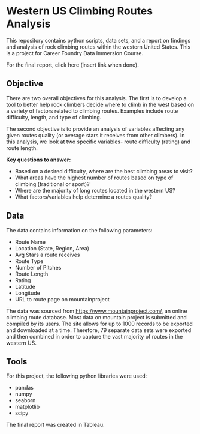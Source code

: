 # Western US Climbing Routes Analysis

This repository contains python scripts, data sets, and a report on findings and analysis of rock climbing routes within the western United States. This is a project for Career Foundry Data Immersion Course. 

For the final report, click here (insert link when done). 

## **Objective**
There are two overall objectives for this analysis. The first is to develop a tool to better help rock climbers decide where to climb in the west based on a variety of factors related to climbing routes. Examples include route difficulty, length, and type of climbing. 

The second objective is to provide an analysis of variables affecting any given routes quality (or average stars it receives from other climbers).  In this analysis, we look at two specific variables- route difficulty (rating) and route length. 

**Key questions to answer:**
- Based on a desired difficulty, where are the best climbing areas to visit? 
- What areas have the highest number of routes based on type of climbing (traditional or sport)? 
- Where are the majority of long routes located in the western US? 
- What factors/variables help determine a routes quality? 

## **Data**
The data contains information on the following parameters:
- Route Name
- Location (State, Region, Area)
- Avg Stars a route receives 
- Route Type
- Number of Pitches
- Route Length
- Rating
- Latitude
- Longitude
- URL to route page on mountainproject

The data was sourced from https://www.mountainproject.com/, an online climbing route database. Most data on mountain project is submitted and compiled by its users. The site allows for up to 1000 records to be exported and downloaded at a time. Therefore, 79 separate data sets were exported and then combined in order to capture the vast majority of routes in the western US. 

## **Tools**
For this project, the following python libraries were used: 
- pandas
- numpy 
- seaborn
- matplotlib
- scipy

The final report was created in Tableau.  

